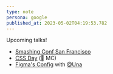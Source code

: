 ```yaml
---
type: note
persona: google
published_at: 2023-05-02T04:19:53.782
---
```


Upcoming talks!

- [Smashing Conf San Francisco](https://smashingconf.com/sf-2023)
- [CSS Day](https://cssday.nl/2023) (🎤 MC)
- [Figma's Config](https://config.figma.com/configspeakers) with [@Una](https://una.im/)
